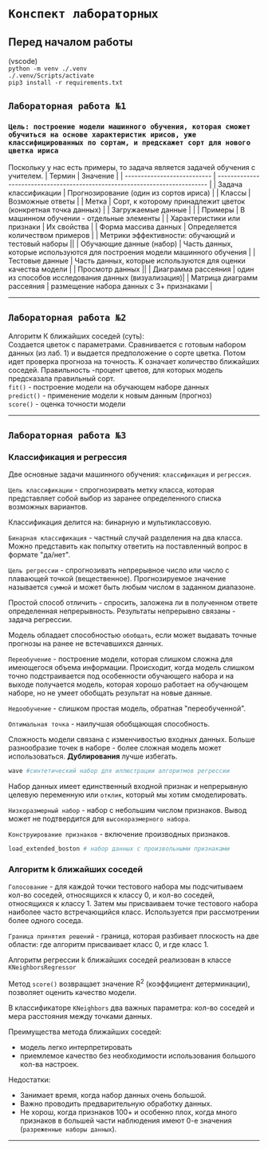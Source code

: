 # `Конспект лабораторных`

## Перед началом работы

(vscode)  
`python -m venv ./.venv`  
`./.venv/Scripts/activate`  
`pip3 install -r requirements.txt`

## `Лабораторная работа №1`

### `Цель: построение модели машинного обучения, которая сможет обучиться на основе характеристик ирисов, уже классифицированных по сортам, и предскажет сорт для нового цветка ириса`

Поскольку у нас есть примеры, то задача является задачей обучения с учителем.
| Термин | Значение |
| --------------------------- | --------------------------------------------------------------------------- |
| Задача классификации | Прогнозирование (один из сортов ириса) |
| Классы | Возможные ответы |
| Метка | Сорт, к которому принадлежит цветок (конкретная точка данных) |
| Загружаемые данные | |
| Примеры | В машинном обучении - отдельные элементы |
| Характеристики или признаки | Их свойства |
| Форма массива данных | Определяется количеством примеров |
| Метрики эффективности: обучающий и тестовый наборы ||
| Обучающие данные (набор) | Часть данных, которые используются для построения модели машинного обучения |
| Тестовые данные | Часть данных, которые используются для оценки качества модели |
| Просмотр данных ||
| Диаграмма рассеяния | один из способов исследования данных (визуализация)|
| Матрица диаграмм рассеяния | размещение набора данных с 3+ признаками |

---

## `Лабораторная работа №2`

Алгоритм К ближайших соседей (суть):  
Создается цветок с параметрами. Сравнивается с готовым набором данных (из лаб. 1) и выдается предположение о сорте цветка. Потом идет проверка прогноза на точность.
K означает количество ближайших соседей. Правильность -процент цветов, для которых модель предсказала правильный сорт.  
`fit()` - построение модели на обучающем наборе данных  
`predict()` - применение модели к новым данным (прогноз)  
`score()` - оценка точности модели

---

## `Лабораторная работа №3`

### Классификация и регрессия

Две основные задачи машинного обучения: `классификация` и `регрессия`.

`Цель классификации` - спрогнозирвать метку класса, которая представляет собой выбор из заранее определенного списка возможных вариантов.

Классификация делится на: бинарную и мультиклассовую.

`Бинарная классификация` - частный случай разделения на два класса. Можно представить как попытку ответить на поставленный вопрос в формате "да/нет".

`Цель регрессии` - спрогнозивать непрерывное число или число с плавающей точкой (вещественное). Прогнозируемое значение называется `суммой` и может быть любым числом в заданном диапазоне.

Простой способ отличить - спросить, заложена ли в полученном ответе определенная непрерывность. Результаты непрерывно связаны - задача регрессии.

Модель обладает способностью `обобщать`, если может выдавать точные прогнозы на ранее не встечавшихся данных.

`Переобучение` - построение модели, которая слишком сложна для имеющегося объема информации. Происходит, когда модель слишком точно подстраивается под особенности обучающего набора и на выходе получается модель, которая хорошо работает на обучающем наборе, но не умеет обобщать результат на новые данные.

`Недообучение` - слишком простая модель, обратная "переобученной".

`Оптимальная точка` - наилучшая обобщающая способность.

Сложность модели связана с изменчивостью входных данных. Больше разнообразие точек в наборе - более сложная модель может использоваться. **Дублирования** лучше избегать.

```python
wave #синтетический набор для иллюстрации алгоритмов регрессии
```

Набор данных имеет единственный входной признак и непрерывную целевую переменную или `отклик`, который мы хотим смоделировать.

`Низкоразмерный набор` - набор с небольшим числом признаков.
Вывод может не подтвердится для `высокоразмерного набора`.

`Конструирование признаков` - включение производных признаков.

```python
load_extended_boston # набор данных с произвольными признаками
```

### Алгоритм k ближайших соседей

`Голосование` - для каждой точки тестового набора мы подсчитываем кол-во соседей, относящихся к классу 0, и кол-во соседей, относящихся к классу 1. Затем мы присваиваем точке тестового набора наиболее часто встречающийся класс. Используется при рассмотрении более одного соседа.

`Граница принятия решений` - граница, которая разбивает плоскость на две области: где алгоритм присваивает класс 0, и где класс 1.

Алгоритм регрессии k ближайших соседей реализован в классе `KNeighborsRegressor`

Метод `score()` возвращает значение R<sup>2</sup> (коэффициент детерминации), позволяет оценить качество модели.

В классификаторе `KNeighbors` два важных параметра: кол-во соседей и мера расстояния между точками данных.

Преимущества метода ближайших соседей:

- модель легко интерпретировать
- приемлемое качество без необходимости использования большого кол-ва настроек.

Недостатки:

- Занимает время, когда набор данных очень большой.
- Важно проводить предварительную обработку данных.
- Не хорош, когда признаков 100+ и особенно плох, когда много признаков в большей части наблюдения имеют 0-е значения (`разреженные наборы данных`).

---
